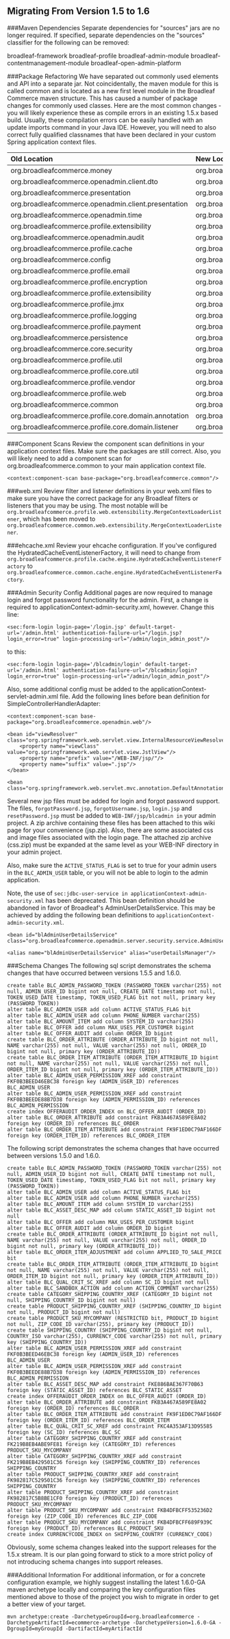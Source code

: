 ## Migrating From Version 1.5 to 1.6
###Maven Dependencies
Separate dependencies for "sources" jars are no longer required. If specified, separate dependencies on the "sources" classifier for the following can be removed:

broadleaf-framework
broadleaf-profile
broadleaf-admin-module
broadleaf-contentmanagement-module
broadleaf-open-admin-platform

###Package Refactoring
We have separated out commonly used elements and API into a separate jar. Not coincidentally, the maven module for this is called common and is located as a new first level module in the Broadleaf Commerce maven structure. This has caused a number of package changes for commonly used classes. Here are the most common changes - you will likely experience these as compile errors in an existing 1.5.x based build. Usually, these compilation errors can be easily handled with an update imports command in your Java IDE. However, you will need to also correct fully qualified classnames that have been declared in your custom Spring application context files.


| Old Location                                        | New Location                                     |
| :---------------------------------------------------| :------------------------------------------------|
| org.broadleafcommerce.money			  	            | org.broadleafcommerce.common.money              |
| org.broadleafcommerce.openadmin.client.dto          | org.broadleafcommerce.common.presentation.client |
| org.broadleafcommerce.presentation                  | org.broadleafcommerce.common.presentation        | 
| org.broadleafcommerce.openadmin.client.presentation | org.broadleafcommerce.common.presentation        |
| org.broadleafcommerce.openadmin.time                | org.broadleafcommerce.common.time                |
| org.broadleafcommerce.profile.extensibility         | org.broadleafcommerce.common.extensibility       | 
| org.broadleafcommerce.openadmin.audit               | org.broadleafcommerce.common.audit               |
| org.broadleafcommerce.profile.cache	               | org.broadleafcommerce.common.cache               |
| org.broadleafcommerce.config	                       | org.broadleafcommerce.common.config              |
| org.broadleafcommerce.profile.email	               | org.broadleafcommerce.common.email               |
| org.broadleafcommerce.profile.encryption	           | org.broadleafcommerce.common.encryption          | 
| org.broadleafcommerce.profile.extensibility	       | org.broadleafcommerce.common.extensibility       |
| org.broadleafcommerce.profile.jmx	               | org.broadleafcommerce.common.jmx                 |
| org.broadleafcommerce.profile.logging	           | org.broadleafcommerce.common.logging             |
| org.broadleafcommerce.profile.payment               | org.broadleafcommerce.common.payment             |
| org.broadleafcommerce.persistence                   | org.broadleafcommerce.common.persistence         |
| org.broadleafcommerce.core.security                 | org.broadleafcommerce.common.security            |
| org.broadleafcommerce.profile.util                  | org.broadleafcommerce.common.util                |
| org.broadleafcommerce.profile.core.util	           | org.broadleafcommerce.common.util                |
| org.broadleafcommerce.profile.vendor                | org.broadleafcommerce.common.vendor              |
| org.broadleafcommerce.profile.web                   | org.broadleafcommerce.common.web                 |
| org.broadleafcommerce.common	                       | org.broadleafcomemrce.common.time                |
| org.broadleafcommerce.profile.core.domain.annotation| org.broadleafcommerce.common.time.domain         |
| org.broadleafcommerce.profile.core.domain.listener  | org.broadleafcommerce.common.time.domain         |

###Component Scans
Review the component scan definitions in your application context files. Make sure the packages are still correct. Also, you will likely need to add a component scan for org.broadleafcommerce.common to your main application context file.

```text
<context:component-scan base-package="org.broadleafcommerce.common"/>
```

###web.xml
Review filter and listener definitions in your web.xml files to make sure you have the correct package for any Broadleaf filters or listeners that you may be using. The most notable will be ```org.broadleafcommerce.profile.web.extensibility.MergeContextLoaderListener```, which has been moved to ```org.broadleafcommerce.common.web.extensibility.MergeContextLoaderListener```.

###ehcache.xml
Review your ehcache configuration. If you've configured the HydratedCacheEventListenerFactory, it will need to change from ```org.broadleafcommerce.profile.cache.engine.HydratedCacheEventListenerFactory``` to ```org.broadleafcommerce.common.cache.engine.HydratedCacheEventListenerFactory```.

###Admin Security Config
Additional pages are now required to manage login and forgot password functionality for the admin. First, a change is required to applicationContext-admin-security.xml, however. Change this line:

```text
<sec:form-login login-page='/login.jsp' default-target-url='/admin.html' authentication-failure-url="/login.jsp?login_error=true" login-processing-url="/admin/login_admin_post"/>
```

to this:

```text
<sec:form-login login-page='/blcadmin/login' default-target-url='/admin.html' authentication-failure-url="/blcadmin/login?login_error=true" login-processing-url="/admin/login_admin_post"/>
```

Also, some additional config must be added to the applicationContext-servlet-admin.xml file. Add the following lines before bean definition for SimpleControllerHandlerAdapter:

```text
<context:component-scan base-package="org.broadleafcommerce.openadmin.web"/>

<bean id="viewResolver" class="org.springframework.web.servlet.view.InternalResourceViewResolver">
	<property name="viewClass" value="org.springframework.web.servlet.view.JstlView"/>
	<property name="prefix" value="/WEB-INF/jsp/"/>
	<property name="suffix" value=".jsp"/>
</bean>

<bean class="org.springframework.web.servlet.mvc.annotation.DefaultAnnotationHandlerMapping"/>
```

Several new jsp files must be added for login and forgot password support. The files, ```forgotPassword.jsp```, ```forgotUsername.jsp```, ```login.jsp``` and ```resetPassword.jsp``` must be added to ```WEB-INF/jsp/blcadmin in``` your admin project. A zip archive containing these files has been attached to this wiki page for your convenience (jsp.zip). Also, there are some associated css and image files associated with the login page. The attached zip archive (css.zip) must be expanded at the same level as your WEB-INF directory in your admin project.

Also, make sure the ```ACTIVE_STATUS_FLAG``` is set to true for your admin users in the ```BLC_ADMIN_USER``` table, or you will not be able to login to the admin application.

Note, the use of ```sec:jdbc-user-service in applicationContext-admin-security.xml``` has been deprecated. This bean definition should be abandoned in favor of Broadleaf's AdminUserDetailsService. This may be achieved by adding the following bean definitions to ```applicationContext-admin-security.xml```.

```text
<bean id="blAdminUserDetailsService" class="org.broadleafcommerce.openadmin.server.security.service.AdminUserDetailsServiceImpl"/>

<alias name="blAdminUserDetailsService" alias="userDetailsManager"/>
```

###Schema Changes
The following sql script demonstrates the schema changes that have occurred between versions 1.5.5 and 1.6.0.

```text
create table BLC_ADMIN_PASSWORD_TOKEN (PASSWORD_TOKEN varchar(255) not null, ADMIN_USER_ID bigint not null, CREATE_DATE timestamp not null, TOKEN_USED_DATE timestamp, TOKEN_USED_FLAG bit not null, primary key (PASSWORD_TOKEN))
alter table BLC_ADMIN_USER add column ACTIVE_STATUS_FLAG bit
alter table BLC_ADMIN_USER add column PHONE_NUMBER varchar(255)
alter table BLC_AMOUNT_ITEM add column SYSTEM_ID varchar(255)
alter table BLC_OFFER add column MAX_USES_PER_CUSTOMER bigint
alter table BLC_OFFER_AUDIT add column ORDER_ID bigint
create table BLC_ORDER_ATTRIBUTE (ORDER_ATTRIBUTE_ID bigint not null, NAME varchar(255) not null, VALUE varchar(255) not null, ORDER_ID bigint not null, primary key (ORDER_ATTRIBUTE_ID))
create table BLC_ORDER_ITEM_ATTRIBUTE (ORDER_ITEM_ATTRIBUTE_ID bigint not null, NAME varchar(255) not null, VALUE varchar(255) not null, ORDER_ITEM_ID bigint not null, primary key (ORDER_ITEM_ATTRIBUTE_ID))
alter table BLC_ADMIN_USER_PERMISSION_XREF add constraint FKF0B3BEED46EBC38 foreign key (ADMIN_USER_ID) references BLC_ADMIN_USER
alter table BLC_ADMIN_USER_PERMISSION_XREF add constraint FKF0B3BEEDE88B7D38 foreign key (ADMIN_PERMISSION_ID) references BLC_ADMIN_PERMISSION
create index OFFERAUDIT_ORDER_INDEX on BLC_OFFER_AUDIT (ORDER_ID)
alter table BLC_ORDER_ATTRIBUTE add constraint FKB3A467A589FE8A02 foreign key (ORDER_ID) references BLC_ORDER
alter table BLC_ORDER_ITEM_ATTRIBUTE add constraint FK9F1ED0C79AF166DF foreign key (ORDER_ITEM_ID) references BLC_ORDER_ITEM
```

The following script demonstrates the schema changes that have occurred between versions 1.5.0 and 1.6.0.

```text
create table BLC_ADMIN_PASSWORD_TOKEN (PASSWORD_TOKEN varchar(255) not null, ADMIN_USER_ID bigint not null, CREATE_DATE timestamp not null, TOKEN_USED_DATE timestamp, TOKEN_USED_FLAG bit not null, primary key (PASSWORD_TOKEN))
alter table BLC_ADMIN_USER add column ACTIVE_STATUS_FLAG bit
alter table BLC_ADMIN_USER add column PHONE_NUMBER varchar(255)
alter table BLC_AMOUNT_ITEM add column SYSTEM_ID varchar(255)
alter table BLC_ASSET_DESC_MAP add column STATIC_ASSET_ID bigint not null
alter table BLC_OFFER add column MAX_USES_PER_CUSTOMER bigint
alter table BLC_OFFER_AUDIT add column ORDER_ID bigint
create table BLC_ORDER_ATTRIBUTE (ORDER_ATTRIBUTE_ID bigint not null, NAME varchar(255) not null, VALUE varchar(255) not null, ORDER_ID bigint not null, primary key (ORDER_ATTRIBUTE_ID))
alter table BLC_ORDER_ITEM_ADJUSTMENT add column APPLIED_TO_SALE_PRICE bit
create table BLC_ORDER_ITEM_ATTRIBUTE (ORDER_ITEM_ATTRIBUTE_ID bigint not null, NAME varchar(255) not null, VALUE varchar(255) not null, ORDER_ITEM_ID bigint not null, primary key (ORDER_ITEM_ATTRIBUTE_ID))
alter table BLC_QUAL_CRIT_SC_XREF add column SC_ID bigint not null
alter table BLC_SANDBOX_ACTION add column ACTION_COMMENT varchar(255)
create table CATEGORY_SHIPPING_COUNTRY_XREF (CATEGORY_ID bigint not null, SHIPPING_COUNTRY_ID bigint not null)
create table PRODUCT_SHIPPING_COUNTRY_XREF (SHIPPING_COUNTRY_ID bigint not null, PRODUCT_ID bigint not null)
create table PRODUCT_SKU_MYCOMPANY (RESTRICTED bit, PRODUCT_ID bigint not null, ZIP_CODE_ID varchar(255), primary key (PRODUCT_ID))
create table SHIPPING_COUNTRY (SHIPPING_COUNTRY_ID bigint not null, COUNTRY_ISO varchar(255), CURRENCY_CODE varchar(255) not null, primary key (SHIPPING_COUNTRY_ID))
alter table BLC_ADMIN_USER_PERMISSION_XREF add constraint FKF0B3BEED46EBC38 foreign key (ADMIN_USER_ID) references BLC_ADMIN_USER
alter table BLC_ADMIN_USER_PERMISSION_XREF add constraint FKF0B3BEEDE88B7D38 foreign key (ADMIN_PERMISSION_ID) references BLC_ADMIN_PERMISSION
alter table BLC_ASSET_DESC_MAP add constraint FKE886BAE367F70B63 foreign key (STATIC_ASSET_ID) references BLC_STATIC_ASSET
create index OFFERAUDIT_ORDER_INDEX on BLC_OFFER_AUDIT (ORDER_ID)
alter table BLC_ORDER_ATTRIBUTE add constraint FKB3A467A589FE8A02 foreign key (ORDER_ID) references BLC_ORDER
alter table BLC_ORDER_ITEM_ATTRIBUTE add constraint FK9F1ED0C79AF166DF foreign key (ORDER_ITEM_ID) references BLC_ORDER_ITEM
alter table BLC_QUAL_CRIT_SC_XREF add constraint FKC4A353AF13D95585 foreign key (SC_ID) references BLC_SC
alter table CATEGORY_SHIPPING_COUNTRY_XREF add constraint FK219B8EB4ABE9FE81 foreign key (CATEGORY_ID) references PRODUCT_SKU_MYCOMPANY
alter table CATEGORY_SHIPPING_COUNTRY_XREF add constraint FK219B8EB429501C36 foreign key (SHIPPING_COUNTRY_ID) references SHIPPING_COUNTRY
alter table PRODUCT_SHIPPING_COUNTRY_XREF add constraint FK982817C529501C36 foreign key (SHIPPING_COUNTRY_ID) references SHIPPING_COUNTRY
alter table PRODUCT_SHIPPING_COUNTRY_XREF add constraint FK982817C5B8BE1CF0 foreign key (PRODUCT_ID) references PRODUCT_SKU_MYCOMPANY
alter table PRODUCT_SKU_MYCOMPANY add constraint FKB4DFBCFF535236D2 foreign key (ZIP_CODE_ID) references BLC_ZIP_CODE
alter table PRODUCT_SKU_MYCOMPANY add constraint FKB4DFBCFF689F939C foreign key (PRODUCT_ID) references BLC_PRODUCT_SKU
create index CURRENCYCODE_INDEX on SHIPPING_COUNTRY (CURRENCY_CODE)
```

Obviously, some schema changes leaked into the support releases for the 1.5.x stream. It is our plan going forward to stick to a more strict policy of not introducing schema changes into support releases.

###Additional Information
For additional information, or for a concrete configuration example, we highly suggest installing the latest 1.6.0-GA maven archetype locally and comparing the key configuration files mentioned above to those of the project you wish to migrate in order to get a better view of your target.

```text
mvn archetype:create -DarchetypeGroupId=org.broadleafcommerce -DarchetypeArtifactId=ecommerce-archetype -DarchetypeVersion=1.6.0-GA -DgroupId=myGroupId -DartifactId=myArtifactId
```
